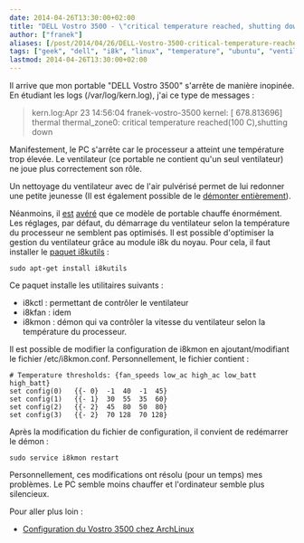 ```yaml
---
date: 2014-04-26T13:30:00+02:00
title: "DELL Vostro 3500 - \"critical temperature reached, shutting down\" - Ubuntu"
author: ["franek"]
aliases: [/post/2014/04/26/DELL-Vostro-3500-critical-temperature-reached%2C-shutting-down-Ubuntu]
tags: ["geek", "dell", "i8k", "linux", "temperature", "ubuntu", "ventilateur", "Vostro 3500"]
lastmod: 2014-04-26T13:30:00+02:00
---
```

Il arrive que mon portable "DELL Vostro 3500" s'arrête de manière inopinée. En étudiant les logs (/var/log/kern.log), j'ai ce type de messages :

> kern.log:Apr 23 14:56:04 franek-vostro-3500 kernel: \[ 678.813696\] thermal thermal\_zone0: critical temperature reached(100 C),shutting down

Manifestement, le PC s'arrête car le processeur a atteint une température trop élevée. Le ventilateur (ce portable ne contient qu'un seul ventilateur) ne joue plus correctement son rôle.

Un nettoyage du ventilateur avec de l'air pulvérisé permet de lui redonner une petite jeunesse (Il est également possible de le [démonter entièrement](http://how-i-fixed-it.blogspot.fr/2013/05/laptop-dell-vostro-3500-turns-itself.html)).

Néanmoins, il [est](http://en.community.dell.com/support-forums/laptop/f/3518/t/19385413.aspx) [avéré](http://forum.notebookreview.com/dell-latitude-vostro-precision/512075-vostro-3300-3400-3500-overheating.html) que ce modèle de portable chauffe énormément. Les réglages, par défaut, du démarrage du ventilateur selon la température du processeur ne semblent pas optimisés. Il est possible d'optimiser la gestion du ventilateur grâce au module i8k du noyau. Pour cela, il faut installer le [paquet i8kutils](http://doc.ubuntu-fr.org/i8kutils) :

```
sudo apt-get install i8kutils

```

Ce paquet installe les utilitaires suivants :

- i8kctl : permettant de contrôler le ventilateur
- i8kfan : idem
- i8kmon : démon qui va contrôler la vitesse du ventilateur selon la température du processeur.

Il est possible de modifier la configuration de i8kmon en ajoutant/modifiant le fichier /etc/i8kmon.conf. Personnellement, le fichier contient :

```
# Temperature thresholds: {fan_speeds low_ac high_ac low_batt high_batt}
set config(0)   {{- 0}  -1  40  -1  45}
set config(1)   {{- 1}  30  55  35  60}
set config(2)   {{- 2}  45  80  50  80}
set config(3)   {{- 2}  70 128  70 128}

```

Après la modification du fichier de configuration, il convient de redémarrer le démon :

```
sudo service i8kmon restart

```

Personnellement, ces modifications ont résolu (pour un temps) mes problèmes. Le PC semble moins chauffer et l'ordinateur semble plus silencieux.

Pour aller plus loin :

- [Configuration du Vostro 3500 chez ArchLinux](https://wiki.archlinux.org/index.php/Dell_Vostro_3500)
